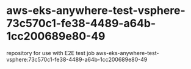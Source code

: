 # aws-eks-anywhere-test-vsphere-73c570c1-fe38-4489-a64b-1cc200689e80-49
repository for use with E2E test job aws-eks-anywhere-test-vsphere:73c570c1-fe38-4489-a64b-1cc200689e80-49
